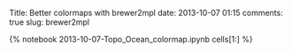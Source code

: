 Title: Better colormaps with brewer2mpl
date:  2013-10-07 01:15
comments: true
slug: brewer2mpl

{% notebook 2013-10-07-Topo_Ocean_colormap.ipynb cells[1:] %}
